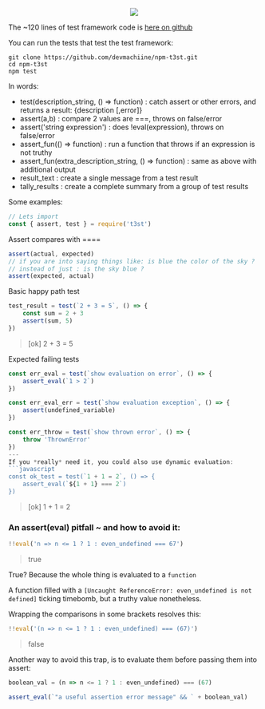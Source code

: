 <p align="center">
  <img src="https://github.com/devmachiine/npm-t3st/raw/master/play/t3st.png"/>
</p>

The ~120 lines of test framework code is [here on github](https://github.com/devmachiine/npm-t3st/blob/master/index.js)

You can run the tests that test the test framework:

```
git clone https://github.com/devmachiine/npm-t3st.git
cd npm-t3st
npm test
```

In words:

* test(description_string, () => function) : catch assert or other errors, and returns a result: {description [,error]}
* assert(a,b) : compare 2 values are ===, throws on false/error
* assert('string expression') : does !eval(expression), throws on false/error
* assert_fun(() => function) : run a function that throws if an expression is not truthy
* assert_fun(extra_description_string, () => function) : same as above with additional output
* result_text : create a single message from a test result
* tally_results : create a complete summary from a group of test results

Some examples:

```javascript
// Lets import
const { assert, test } = require('t3st')
```
Assert compares with ====
```javascript
assert(actual, expected)
// if you are into saying things like: is blue the color of the sky ?   
// instead of just : is the sky blue ?
assert(expected, actual)
```
Basic happy path test
```javascript
test_result = test(`2 + 3 = 5`, () => {
    const sum = 2 + 3
    assert(sum, 5)
})
```
> [ok] 2 + 3 = 5


Expected failing tests

```javascript
const err_eval = test(`show evaluation on error`, () => {
    assert_eval(`1 > 2`)
})

const err_eval_err = test(`show evaluation exception`, () => {
    assert(undefined_variable)
})

const err_throw = test(`show thrown error`, () => {
    throw 'ThrownError'
})
---
If you *really* need it, you could also use dynamic evaluation:
```javascript
const ok_test = test(`1 + 1 = 2`, () => {
    assert_eval(`${1 + 1} === 2`)
})
```
 > [ok] 1 + 1 = 2

### An assert(eval) pitfall ~ and how to avoid it:

```javascript
!!eval('n => n <= 1 ? 1 : even_undefined === 67')
```
> true

True? Because the whole thing is evaluated to a `function`


A function filled with a `[Uncaught ReferenceError: even_undefined is not defined]` ticking timebomb,
but a truthy value nonetheless.

Wrapping the comparisons in some brackets resolves this:

```javascript
!!eval('(n => n <= 1 ? 1 : even_undefined) === (67)')
```
> false

Another way to avoid this trap, is to evaluate them before passing them into assert:
```javascript
boolean_val = (n => n <= 1 ? 1 : even_undefined) === (67)

assert_eval(`"a useful assertion error message" && ` + boolean_val)
```
